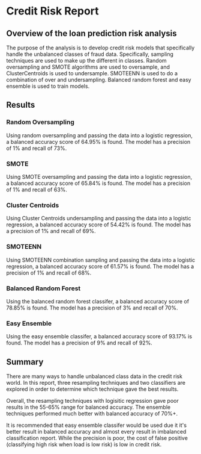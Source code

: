 # Credit Risk Report

## Overview of the loan prediction risk analysis

The purpose of the analysis is to develop credit risk models that specifically handle the unbalanced classes of fraud data. Specifically, sampling techniques are used to make up the different in classes. Random oversampling and SMOTE algorithms are used to oversample, and ClusterCentroids is used to undersample. SMOTEENN is used to do a combination of over and undersampling. Balanced random forest and easy ensemble is used to train models.

## Results

### Random Oversampling

Using random oversampling and passing the data into a logistic regression, a balanced accuracy score of 64.95% is found. The model has a precision of 1% and recall of 73%.

### SMOTE

Using SMOTE oversampling and passing the data into a logistic regression, a balanced accuracy score of 65.84% is found. The model has a precision of 1% and recall of 63%.

### Cluster Centroids

Using Cluster Centroids undersampling and passing the data into a logistic regression, a balanced accuracy score of 54.42% is found. The model has a precision of 1% and recall of 69%.

### SMOTEENN

Using SMOTEENN combination sampling and passing the data into a logistic regression, a balanced accuracy score of 61.57% is found. The model has a precision of 1% and recall of 68%.


### Balanced Random Forest

Using the balanced random forest classifer, a balanced accuracy score of 78.85% is found. The model has a precision of 3% and recall of 70%.

### Easy Ensemble

Using the easy ensemble classifer, a balanced accuracy score of 93.17% is found. The model has a precision of 9% and recall of 92%.

## Summary

There are many ways to handle unbalanced class data in the credit risk world. In this report, three resampling techniques and two classifiers are explored in order to determine which technique gave the best results.

Overall, the resampling techniques with logisitic regression gave poor results in the 55-65% range for balanced accuracy. The ensemble techniques performed much better with balanced accuracy of 70%+.

It is recommended that easy ensemble classifer would be used due it it's better result in balanced accuracy and almost every result in imbalanced classification report. While the precision is poor, the cost of false positive (classifying high risk when load is low risk) is low in credit risk.
